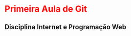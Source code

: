 
  <h1 style="color:red">Primeira Aula de Git</h1>
  <h2 color="#800080">Disciplina Internet e Programação Web</h2>

